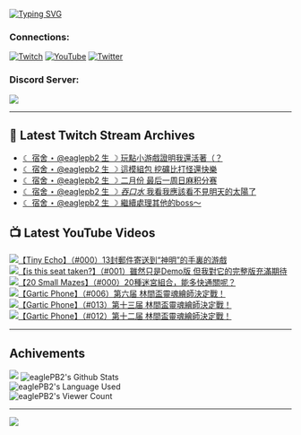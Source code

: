 <!--### Hello people, I'm EaglePB2 - The one who building something for fun 👋
Thank you for standby for this profile.   
The purpose of this profile is coming soon.   
You may come back later, as you wish if this readme.md is updated.   -->

<a href="https://git.io/typing-svg"><img src="https://readme-typing-svg.herokuapp.com?font=Fira+Code&duration=1000&pause=5000&vCenter=true&random=false&width=500&lines=%F0%9F%91%8B+Hello+Everyone%2C+I'm+EaglePB2.;%F0%9F%99%87+Thank+you+for+stopping+by+my+profile.+;%F0%9F%94%AD+%3D%3D%3D%3D+%F0%9F%94%AD;%F0%9F%91%8B+%E4%BD%A0%E5%A5%BD%EF%BC%8C%E6%AD%A1%E8%BF%8E%E4%BE%86%E5%88%B0%E6%88%91%E7%9A%84%E4%BB%A3%E7%A2%BC%E5%BA%AB%E3%80%82;%F0%9F%99%87+%E6%84%9F%E8%AC%9D%E5%89%8D%E4%BE%86%E5%8F%83%E8%A7%80%E5%B0%8F%E5%B1%8B+owo~" alt="Typing SVG" /></a>

### Connections:

[![Twitch](https://img.shields.io/badge/Twitch-9347FF?style=flat-square&logo=twitch&logoColor=white)](https://www.twitch.tv/eaglepb2)
[![YouTube](https://img.shields.io/badge/YouTube-%23FF0000.svg?style=flat-square&logo=YouTube&logoColor=white)](https://www.youtube.com/eaglepb2)
[![Twitter](https://img.shields.io/badge/Twitter-%231DA1F2.svg?style=flat-square&logo=Twitter&logoColor=white)](https://twitter.com/eaglepb2)

### Discord Server:

[![](https://invidget.switchblade.xyz/qKrub9b?theme=dark&language=ch)](https://discord.gg/qKrub9b)

---

## 👾 Latest Twitch Stream Archives
<!-- TWITCH:START -->
- [☾ 宿舍 ⋆ @eaglepb2 生 ☽ 玩點小游戲證明我還活著（？](https://www.twitch.tv/videos/2395896833)
- [☾ 宿舍 ⋆ @eaglepb2 生 ☽ 這模組包 挖礦比打怪還快樂](https://www.twitch.tv/videos/2391651743)
- [☾ 宿舍 ⋆ @eaglepb2 生 ☽ 二月份 最后一周日麻积分赛](https://www.twitch.tv/videos/2391569467)
- [☾ 宿舍 ⋆ @eaglepb2 生 ☽ *吞口水* 我看我應該看不見明天的太陽了](https://www.twitch.tv/videos/2388076843)
- [☾ 宿舍 ⋆ @eaglepb2 生 ☽ 繼續處理其他的boss～](https://www.twitch.tv/videos/2387121800)
<!-- TWITCH:END -->



## 📺 Latest YouTube Videos
<!-- YOUTUBE:START -->
<!-- YOUTUBE:END -->

<!-- BEGIN YOUTUBE-CARDS -->
<a href="https://www.youtube.com/watch?v=t9OGTAe2-B4">
  <picture>
    <source media="(prefers-color-scheme: dark)" srcset="https://ytcards.demolab.com/?id=t9OGTAe2-B4&title=%E3%80%90Tiny+Echo%E3%80%91%EF%BC%88%23000%EF%BC%8913%E5%B0%81%E9%83%B5%E4%BB%B6%E5%AF%84%E9%80%81%E5%88%B0%E2%80%9C%E7%A5%9E%E6%98%8E%E2%80%9D%E7%9A%84%E6%89%8B%E8%A3%8F%E7%9A%84%E6%B8%B8%E6%88%B2&lang=zh&timestamp=1740993910&background_color=%230d1117&title_color=%23ffffff&stats_color=%23dedede&max_title_lines=1&width=250&border_radius=5&duration=3886">
    <img src="https://ytcards.demolab.com/?id=t9OGTAe2-B4&title=%E3%80%90Tiny+Echo%E3%80%91%EF%BC%88%23000%EF%BC%8913%E5%B0%81%E9%83%B5%E4%BB%B6%E5%AF%84%E9%80%81%E5%88%B0%E2%80%9C%E7%A5%9E%E6%98%8E%E2%80%9D%E7%9A%84%E6%89%8B%E8%A3%8F%E7%9A%84%E6%B8%B8%E6%88%B2&lang=zh&timestamp=1740993910&background_color=%23ffffff&title_color=%2324292f&stats_color=%2357606a&max_title_lines=1&width=250&border_radius=5&duration=3886" alt="【Tiny Echo】（#000）13封郵件寄送到“神明”的手裏的游戲" title="【Tiny Echo】（#000）13封郵件寄送到“神明”的手裏的游戲">
  </picture>
</a>
<a href="https://www.youtube.com/watch?v=ceucGWPshLo">
  <picture>
    <source media="(prefers-color-scheme: dark)" srcset="https://ytcards.demolab.com/?id=ceucGWPshLo&title=%E3%80%90is+this+seat+taken%3F%E3%80%91%EF%BC%88%23001%EF%BC%89%E9%9B%96%E7%84%B6%E5%8F%AA%E6%98%AFDemo%E7%89%88+%E4%BD%86%E6%88%91%E5%B0%8D%E5%AE%83%E7%9A%84%E5%AE%8C%E6%95%B4%E7%89%88%E5%85%85%E6%BB%BF%E6%9C%9F%E5%BE%85&lang=zh&timestamp=1740991086&background_color=%230d1117&title_color=%23ffffff&stats_color=%23dedede&max_title_lines=1&width=250&border_radius=5&duration=1191">
    <img src="https://ytcards.demolab.com/?id=ceucGWPshLo&title=%E3%80%90is+this+seat+taken%3F%E3%80%91%EF%BC%88%23001%EF%BC%89%E9%9B%96%E7%84%B6%E5%8F%AA%E6%98%AFDemo%E7%89%88+%E4%BD%86%E6%88%91%E5%B0%8D%E5%AE%83%E7%9A%84%E5%AE%8C%E6%95%B4%E7%89%88%E5%85%85%E6%BB%BF%E6%9C%9F%E5%BE%85&lang=zh&timestamp=1740991086&background_color=%23ffffff&title_color=%2324292f&stats_color=%2357606a&max_title_lines=1&width=250&border_radius=5&duration=1191" alt="【is this seat taken?】（#001）雖然只是Demo版 但我對它的完整版充滿期待" title="【is this seat taken?】（#001）雖然只是Demo版 但我對它的完整版充滿期待">
  </picture>
</a>
<a href="https://www.youtube.com/watch?v=UxrbTl_2-DU">
  <picture>
    <source media="(prefers-color-scheme: dark)" srcset="https://ytcards.demolab.com/?id=UxrbTl_2-DU&title=%E3%80%9020+Small+Mazes%E3%80%91%EF%BC%88%23000%EF%BC%8920%E7%A8%AE%E8%BF%B7%E5%AE%AE%E7%B5%84%E5%90%88%EF%BC%8C%E8%83%BD%E5%A4%9A%E5%BF%AB%E9%80%9A%E9%97%9C%E5%91%A2%EF%BC%9F&lang=zh&timestamp=1740990292&background_color=%230d1117&title_color=%23ffffff&stats_color=%23dedede&max_title_lines=1&width=250&border_radius=5&duration=1454">
    <img src="https://ytcards.demolab.com/?id=UxrbTl_2-DU&title=%E3%80%9020+Small+Mazes%E3%80%91%EF%BC%88%23000%EF%BC%8920%E7%A8%AE%E8%BF%B7%E5%AE%AE%E7%B5%84%E5%90%88%EF%BC%8C%E8%83%BD%E5%A4%9A%E5%BF%AB%E9%80%9A%E9%97%9C%E5%91%A2%EF%BC%9F&lang=zh&timestamp=1740990292&background_color=%23ffffff&title_color=%2324292f&stats_color=%2357606a&max_title_lines=1&width=250&border_radius=5&duration=1454" alt="【20 Small Mazes】（#000）20種迷宮組合，能多快通關呢？" title="【20 Small Mazes】（#000）20種迷宮組合，能多快通關呢？">
  </picture>
</a>
<a href="https://www.youtube.com/watch?v=j1TRoiUy9SA">
  <picture>
    <source media="(prefers-color-scheme: dark)" srcset="https://ytcards.demolab.com/?id=j1TRoiUy9SA&title=%E3%80%90Gartic+Phone%E3%80%91%EF%BC%88%23006%EF%BC%89%E7%AC%AC%E5%85%AD%E5%B1%8A+%E6%9E%97%E9%96%93%E7%9B%83%E9%9D%88%E9%AD%82%E7%B9%AA%E5%B8%AB%E6%B1%BA%E5%AE%9A%E6%88%B0%EF%BC%81&lang=zh&timestamp=1740981864&background_color=%230d1117&title_color=%23ffffff&stats_color=%23dedede&max_title_lines=1&width=250&border_radius=5&duration=12863">
    <img src="https://ytcards.demolab.com/?id=j1TRoiUy9SA&title=%E3%80%90Gartic+Phone%E3%80%91%EF%BC%88%23006%EF%BC%89%E7%AC%AC%E5%85%AD%E5%B1%8A+%E6%9E%97%E9%96%93%E7%9B%83%E9%9D%88%E9%AD%82%E7%B9%AA%E5%B8%AB%E6%B1%BA%E5%AE%9A%E6%88%B0%EF%BC%81&lang=zh&timestamp=1740981864&background_color=%23ffffff&title_color=%2324292f&stats_color=%2357606a&max_title_lines=1&width=250&border_radius=5&duration=12863" alt="【Gartic Phone】（#006）第六届 林間盃靈魂繪師決定戰！" title="【Gartic Phone】（#006）第六届 林間盃靈魂繪師決定戰！">
  </picture>
</a>
<a href="https://www.youtube.com/watch?v=lF2KSYMm1nk">
  <picture>
    <source media="(prefers-color-scheme: dark)" srcset="https://ytcards.demolab.com/?id=lF2KSYMm1nk&title=%E3%80%90Gartic+Phone%E3%80%91%EF%BC%88%23013%EF%BC%89%E7%AC%AC%E5%8D%81%E4%B8%89%E5%B1%8A+%E6%9E%97%E9%96%93%E7%9B%83%E9%9D%88%E9%AD%82%E7%B9%AA%E5%B8%AB%E6%B1%BA%E5%AE%9A%E6%88%B0%EF%BC%81&lang=zh&timestamp=1740968423&background_color=%230d1117&title_color=%23ffffff&stats_color=%23dedede&max_title_lines=1&width=250&border_radius=5&duration=0">
    <img src="https://ytcards.demolab.com/?id=lF2KSYMm1nk&title=%E3%80%90Gartic+Phone%E3%80%91%EF%BC%88%23013%EF%BC%89%E7%AC%AC%E5%8D%81%E4%B8%89%E5%B1%8A+%E6%9E%97%E9%96%93%E7%9B%83%E9%9D%88%E9%AD%82%E7%B9%AA%E5%B8%AB%E6%B1%BA%E5%AE%9A%E6%88%B0%EF%BC%81&lang=zh&timestamp=1740968423&background_color=%23ffffff&title_color=%2324292f&stats_color=%2357606a&max_title_lines=1&width=250&border_radius=5&duration=0" alt="【Gartic Phone】（#013）第十三届 林間盃靈魂繪師決定戰！" title="【Gartic Phone】（#013）第十三届 林間盃靈魂繪師決定戰！">
  </picture>
</a>
<a href="https://www.youtube.com/watch?v=N5R8Ujf0AmY">
  <picture>
    <source media="(prefers-color-scheme: dark)" srcset="https://ytcards.demolab.com/?id=N5R8Ujf0AmY&title=%E3%80%90Gartic+Phone%E3%80%91%EF%BC%88%23012%EF%BC%89%E7%AC%AC%E5%8D%81%E4%BA%8C%E5%B1%8A+%E6%9E%97%E9%96%93%E7%9B%83%E9%9D%88%E9%AD%82%E7%B9%AA%E5%B8%AB%E6%B1%BA%E5%AE%9A%E6%88%B0%EF%BC%81&lang=zh&timestamp=1740968394&background_color=%230d1117&title_color=%23ffffff&stats_color=%23dedede&max_title_lines=1&width=250&border_radius=5&duration=0">
    <img src="https://ytcards.demolab.com/?id=N5R8Ujf0AmY&title=%E3%80%90Gartic+Phone%E3%80%91%EF%BC%88%23012%EF%BC%89%E7%AC%AC%E5%8D%81%E4%BA%8C%E5%B1%8A+%E6%9E%97%E9%96%93%E7%9B%83%E9%9D%88%E9%AD%82%E7%B9%AA%E5%B8%AB%E6%B1%BA%E5%AE%9A%E6%88%B0%EF%BC%81&lang=zh&timestamp=1740968394&background_color=%23ffffff&title_color=%2324292f&stats_color=%2357606a&max_title_lines=1&width=250&border_radius=5&duration=0" alt="【Gartic Phone】（#012）第十二届 林間盃靈魂繪師決定戰！" title="【Gartic Phone】（#012）第十二届 林間盃靈魂繪師決定戰！">
  </picture>
</a>
<!-- END YOUTUBE-CARDS -->

---

## Achivements
[![](https://github-profile-trophy.vercel.app/?username=eaglepb2&theme=monokai&no-bg=true&&title=Repositories,Issues,Commit,MultiLanguage)](https://github.com/anuraghazra/github-readme-stats)
<img align="center" alt="eaglePB2's Github Stats" src="https://github-readme-stats.vercel.app/api?username=eaglePB2&show_icons=true&hide_border=true&theme=merko" />
<br>
<img align="center" alt="eaglePB2's Language Used" src="https://github-readme-stats.vercel.app/api/top-langs/?username=eaglePB2&show_icons=true&hide_border=true&theme=merko&layout=compact&langs_count=8" />
<br>
<img align="center" alt="eaglePB2's Viewer Count" src="https://visitcount.itsvg.in/api?id=eaglepb2&label=Profile%20Views&color=3&icon=5&pretty=true" />

<hr>

<!-- RANDOMQUOTE:START -->
![](https://quotes-github-readme.vercel.app/api?type=horizontal&theme=merko)
<!-- RANDOMQUOTE:END -->


<!--
       _____   _   _   _____       _____   _   _   ____   
      |_   _| | | | | |  ___|     |  ___| | \ | | |  _  \  
        | |   | |_| | | |___      | |___  |  \| | | | | | 
        | |   |  _  | |  ___|     |  ___| |     | | | | | 
        | |   | | | | | |___      | |___  | |\  | | |_| | 
        |_|   |_| |_| |_____|     |_____| |_| \_| |____ / 
      
-->
